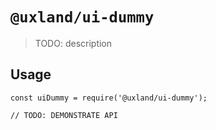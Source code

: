 # `@uxland/ui-dummy`

> TODO: description

## Usage

```
const uiDummy = require('@uxland/ui-dummy');

// TODO: DEMONSTRATE API
```
